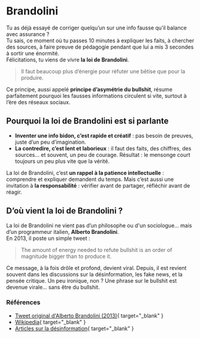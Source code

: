 # Brandolini

Tu as déjà essayé de corriger quelqu’un sur une info fausse qu’il balance avec assurance ?  
Tu sais, ce moment où tu passes 10 minutes à expliquer les faits, à chercher des sources, à faire preuve de pédagogie pendant que lui a mis 3 secondes à sortir une énormité.  
Félicitations, tu viens de vivre **la loi de Brandolini**.

> Il faut beaucoup plus d’énergie pour réfuter une bêtise que pour la produire.

Ce principe, aussi appelé **principe d’asymétrie du bullshit**, résume parfaitement pourquoi les fausses informations circulent si vite, surtout à l’ère des réseaux sociaux.

## Pourquoi la loi de Brandolini est si parlante

* **Inventer une info bidon, c’est rapide et créatif** : pas besoin de preuves, juste d’un peu d’imagination.
* **La contredire, c’est lent et laborieux** : il faut des faits, des chiffres, des sources… et souvent, un peu de courage.
Résultat : le mensonge court toujours un peu plus vite que la vérité.

La loi de Brandolini, c’est **un rappel à la patience intellectuelle** : comprendre et expliquer demandent du temps.
Mais c’est aussi une invitation à **la responsabilité** : vérifier avant de partager, réfléchir avant de réagir.

## D’où vient la loi de Brandolini ?

La loi de Brandolini ne vient pas d’un philosophe ou d'un sociologue… mais d’un programmeur italien, **Alberto Brandolini**.  
En 2013, il poste un simple tweet :

> The amount of energy needed to refute bullshit is an order of magnitude bigger than to produce it.

Ce message, à la fois drôle et profond, devient viral.
Depuis, il est revient souvent dans les discussions sur la désinformation, les fake news, et la pensée critique.
Un peu ironique, non ? Une phrase sur le bullshit est devenue virale… sans être du bullshit.

### Références

* [Tweet original d'Alberto Brandolini (2013)](https://twitter.com/ziobrando/status/289635060758507521){ target="_blank" }  
* [Wikipedia](https://fr.wikipedia.org/wiki/Loi_de_Brandolini){ target="_blank" }
* [Articles sur la désinformation](https://www.internetactu.net/2019/11/11/brandolini-et-le-cout-de-la-verite/){ target="_blank" }
